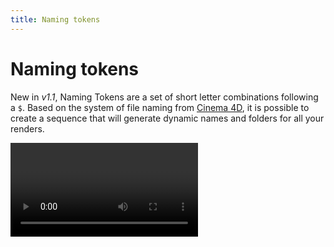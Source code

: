 ```yaml
---
title: Naming tokens
---
```


# Naming tokens

New in _v1.1_, Naming Tokens are a set of short letter combinations following a `$`. Based on the system of file naming from [Cinema 4D](https://greyscalegorilla.com/cinema-4d-tokens-never-name-a-render-again/), it is possible to create a sequence that will generate dynamic names and folders for all your renders.

<Video url="https://www.youtube.com/embed/ZNrCuHpe7Kk" />

## Token insert

<Screenshot 
    url="/anubis/NamingTokensInsert.jpg" 
    alt="Anubis" 
    left
    outline round
    width="328px" />

Next to the **File Name** field there is a little `[v]` button. Inside of here are some of the more common tokens available. Click to add it to the end of the file name. These are not all of the supported tokens, just a few of the most commonly used.

<br />

## Dynamic file names 

It is now possible to include the time, date and other useful info in the file name. These elements are replaced automatically in the file name, so while it looks a little weird, on *April 4, 2022 at 11:42am:*

`$comp-$YY_$MM_$DD-$HH_$mm`

Becomes ↓

`UltraGoodAnimation-22_04_17-11_42.mp4`

## Dynamic folder names 

One of the most powerful parts of the system is the dynamic creation of render folders. By adding slashes to the file name field, Anubis will create sub-folders starting at where you point the export folder picker.

A common use is to create dated, daily render folders as a method of organizing the exports for each of your projects. 

`$YY_$MM_$DD/$comp`

Becomes ↓

`/21_12_18/UltraGoodAnimation.mp4`

### Parent folder

In the [Token Insert](#token-insert) menu, you'll see an option that adds `../` to the name field. This cryptic group of symbols is not a naming token, but a way that computers navigate folders relatively. Anubis will render to the folder in the [Export path](workflow.html#export-path) but from there it is possible to go into a parent folder by adding `../`. Go up 2 folders with `../../`. You get the idea. 

::: tip Relative path (Ae)
Don't forget about [relative render folders](workflow.html#relative-path-from-ae-project-after-effects-only) from After Effects. This means each project can have its own render folder, with dated sub folders. 
::: 


## All available tokens
| Sequence | Description |
|:--|:--|
| $prj | Saved file name |
| $comp | Comp or timeline name (Ae and Pr) |
| $fps | Frames per second |
| $app | Host app (Ae, An, Pr, Ps) |
| $range | Frame range being rendered |
| $YY | 2 digit year (22) |
| $YYYY | 4 digit year (2022) |
| $M | Month number (4) |
| $MM | Month number padded (04) |
| $MMM | 3 letter month name (Jan) |
| $MMMM | Month name (January) |
| $D | Day number (4) |
| $DD | Day number padded (04) |
| $DDD | 3 letter day of the week (Mon) |
| $DDDD | Day of the week (Monday) |
| $h | (1-12) Hour number (3:07pm = 3) |
| $hh | (01-12) Hour number padded (3:07pm = 03) |
| $H | (0-23) Hour number (3:07pm = 15) |
| $HH | (00-23) Hour number padded  (3:07pm = 15) |
| $m | Minute number (3:07pm = 7) |
| $mm | Minute number padded (3:07pm = 07) |
| $s | Second number (3:07:09pm = 9) |
| $ss | Second number padded (3:07:09pm = 09) |
| $A | AM or PM |
| $a | am or pm |

## Why so many date variations?

The way dates are displayed depends a lot on your preference. The many options are to provide as much flexibility as possible.

```
$M    = 2
$MM   = 02
$MMM  = Feb
$MMMM = February
```

## Do you take requests

If you would like a additional token added to the system, [contact](/contact) us and we'll see what we can do.